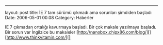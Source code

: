 ---
layout: post
title: İE 7 tam sürümü çıkmadı ama sorunları şimdiden başladı
Date: 2006-05-01 00:08
Category: Haberler

IE 7 çıkmadan ortalığı kavurmaya başladı. Bir çok makale yazılmaya
başladı. Bir sorun var İngilzice bu makaleler
[http://nanobox.chipx86.com/blog/][] [http://www.thinkvitamin.com/][]

  [http://nanobox.chipx86.com/blog/]: http://nanobox.chipx86.com/blog/2006/04/easy-css-hacks-for-ie7.php
  [http://www.thinkvitamin.com/]: http://www.thinkvitamin.com/features/css/stop-css-hacking
